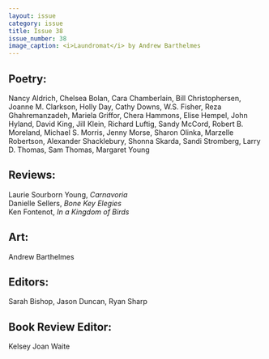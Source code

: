 ```yaml
---
layout: issue
category: issue
title: Issue 38
issue_number: 38
image_caption: <i>Laundromat</i> by Andrew Barthelmes
---
```


## Poetry:
Nancy Aldrich, Chelsea Bolan, Cara Chamberlain, Bill Christophersen, Joanne M. Clarkson, Holly Day, Cathy Downs, W.S. Fisher, Reza Ghahremanzadeh, Mariela Griffor, Chera Hammons, Elise Hempel, John Hyland, David King, Jill Klein, Richard Luftig, Sandy McCord, Robert B. Moreland, Michael S. Morris, Jenny Morse, Sharon Olinka, Marzelle Robertson, Alexander Shacklebury, Shonna Skarda, Sandi Stromberg, Larry D. Thomas, Sam Thomas, Margaret Young  

## Reviews:
Laurie Sourborn Young, *Carnavoria*  
Danielle Sellers, *Bone Key Elegies*  
Ken Fontenot, *In a Kingdom of Birds*  

## Art:
Andrew Barthelmes  

## Editors:
Sarah Bishop, Jason Duncan, Ryan Sharp  

## Book Review Editor:
Kelsey Joan Waite  


